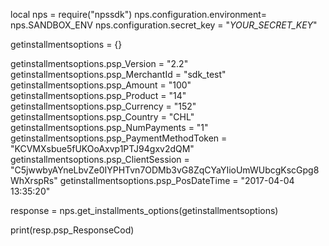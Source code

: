 local nps = require("npssdk")
nps.configuration.environment= nps.SANDBOX_ENV
nps.configuration.secret_key = "_YOUR_SECRET_KEY_"


getinstallmentsoptions = {}

getinstallmentsoptions.psp_Version = "2.2"
getinstallmentsoptions.psp_MerchantId = "sdk_test"
getinstallmentsoptions.psp_Amount = "100"
getinstallmentsoptions.psp_Product = "14"
getinstallmentsoptions.psp_Currency = "152"
getinstallmentsoptions.psp_Country = "CHL"
getinstallmentsoptions.psp_NumPayments = "1"
getinstallmentsoptions.psp_PaymentMethodToken = "KCVMXsbue5fUKOoAxvp1PTJ94gxv2dQM"
getinstallmentsoptions.psp_ClientSession = "C5jwwbyAYneLbvZe0IYPHTvn7ODMb3vG8ZqCYaYIioUmWUbcgKscGpg8WhXrspRs"
getinstallmentsoptions.psp_PosDateTime = "2017-04-04 13:35:20"

response = nps.get_installments_options(getinstallmentsoptions)

print(resp.psp_ResponseCod)
